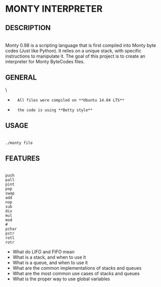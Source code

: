# MONTY INTERPRETER
## 		DESCRIPTION
\
		Monty 0.98 is a scripting language that is first compiled into Monty byte codes (Just like Python). It 	relies on a unique stack, with specific instructions to manipulate it. The goal of this project is to create an interpreter for Monty ByteCodes files.

## 		GENERAL
\
*		All files were compiled on **Ubuntu 14.04 LTS**
*		the code is using **Betty style**

##		USAGE
\
		`./monty file`

##		FEATURES
\
 		`push`\
 		`pall`\
 		`pint`\
 		`pop`\
 		`swap`\
 		`add`\
 		`nop`\
 		`sub`\
 		`div`\
 		`mul`\
 		`mod`\
 		`#`\
 		`pchar`\
 		`pstr`\
 		`rotl`\
 		`rotr`


*   What do LIFO and FIFO mean
*   What is a stack, and when to use it
*   What is a queue, and when to use it
*   What are the common implementations of stacks and queues
*   What are the most common use cases of stacks and queues
*   What is the proper way to use global variables
